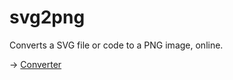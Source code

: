 # svg2png

Converts a SVG file or code to a PNG image, online.

→ [Converter](https://math2001.github.io/svg2png/)
